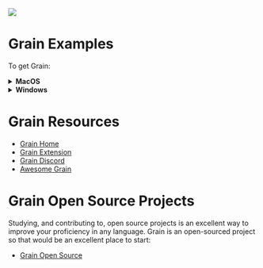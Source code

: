 <img src="https://raw.githubusercontent.com/rtoal/ple/master/docs/resources/grain-logo-64.jpeg">

# Grain Examples

To get Grain:
<details><summary><b>MacOS</b></summary>
  
<br />In your terminal (Mac Terminal): <br />

  ```sh
    $ brew install --no-quarantine --cask grain-lang/tap/grain
  ```  
 </details>
<details><summary><b>Windows</b></summary>
  
<br />In your terminal (Command Prompt or Shell): <br />

  ```sh
    $ curl -LO https://github.com/grain-lang/grain/releases/download/grain-v0.5.13/grain-win-x64.exe
  ```  
</details>


# Grain Resources

- [Grain Home](https://grain-lang.org/)
- [Grain Extension](https://marketplace.visualstudio.com/items?itemName=grain-lang.vscode-grain)
- [Grain Discord](https://discord.com/invite/grain-lang)
- [Awesome Grain](https://github.com/grain-lang/awesome-grain)

# Grain Open Source Projects

Studying, and contributing to, open source projects is an excellent way to improve your proficiency in any language. Grain is an open-sourced project so that would be an excellent place to start:

- [Grain Open Source](https://github.com/grain-lang/grain)
